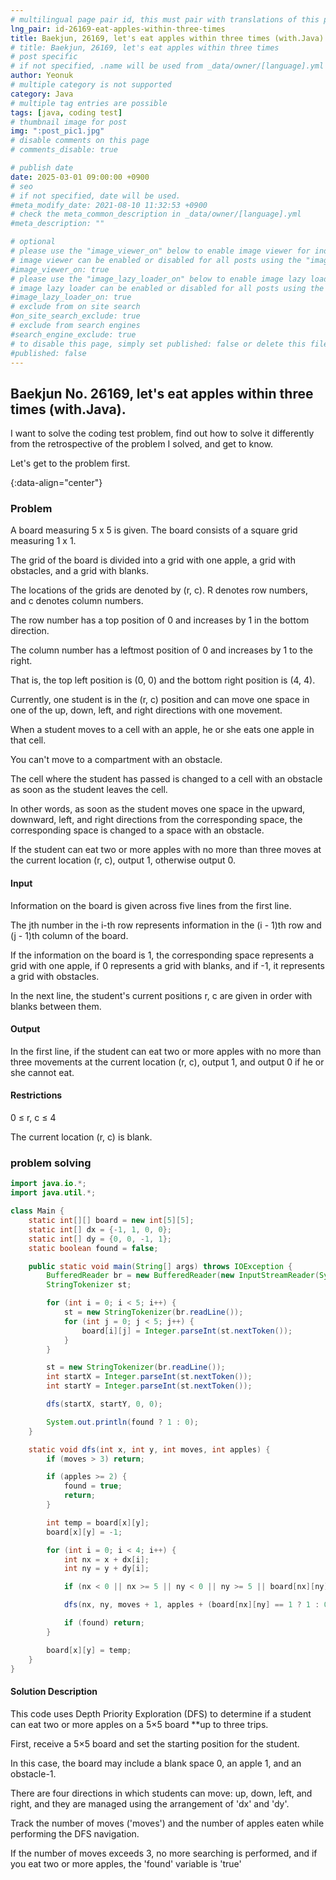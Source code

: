 ```yaml
---
# multilingual page pair id, this must pair with translations of this page. (This name must be unique)
lng_pair: id-26169-eat-apples-within-three-times
title: Baekjun, 26169, let's eat apples within three times (with.Java)
# title: Baekjun, 26169, let's eat apples within three times
# post specific
# if not specified, .name will be used from _data/owner/[language].yml
author: Yeonuk
# multiple category is not supported
category: Java
# multiple tag entries are possible
tags: [java, coding test]
# thumbnail image for post
img: ":post_pic1.jpg"
# disable comments on this page
# comments_disable: true

# publish date
date: 2025-03-01 09:00:00 +0900
# seo
# if not specified, date will be used.
#meta_modify_date: 2021-08-10 11:32:53 +0900
# check the meta_common_description in _data/owner/[language].yml
#meta_description: ""

# optional
# please use the "image_viewer_on" below to enable image viewer for individual pages or posts (_posts/ or [language]/_posts folders).
# image viewer can be enabled or disabled for all posts using the "image_viewer_posts: true" setting in _data/conf/main.yml.
#image_viewer_on: true
# please use the "image_lazy_loader_on" below to enable image lazy loader for individual pages or posts (_posts/ or [language]/_posts folders).
# image lazy loader can be enabled or disabled for all posts using the "image_lazy_loader_posts: true" setting in _data/conf/main.yml.
#image_lazy_loader_on: true
# exclude from on site search
#on_site_search_exclude: true
# exclude from search engines
#search_engine_exclude: true
# to disable this page, simply set published: false or delete this file
#published: false
---
```


<!-- outline-start -->

## Baekjun No. 26169, let's eat apples within three times (with.Java).

I want to solve the coding test problem, find out how to solve it differently from the retrospective of the problem I solved, and get to know.

Let's get to the problem first.

{:data-align="center"}

<!-- outline-end -->

### Problem

A board measuring 5 x 5 is given. The board consists of a square grid measuring 1 x 1.

The grid of the board is divided into a grid with one apple, a grid with obstacles, and a grid with blanks.

The locations of the grids are denoted by (r, c). R denotes row numbers, and c denotes column numbers.

The row number has a top position of 0 and increases by 1 in the bottom direction.

The column number has a leftmost position of 0 and increases by 1 to the right.

That is, the top left position is (0, 0) and the bottom right position is (4, 4).

Currently, one student is in the (r, c) position and can move one space in one of the up, down, left, and right directions with one movement.

When a student moves to a cell with an apple, he or she eats one apple in that cell.

You can't move to a compartment with an obstacle.

The cell where the student has passed is changed to a cell with an obstacle as soon as the student leaves the cell.

In other words, as soon as the student moves one space in the upward, downward, left, and right directions from the corresponding space, the corresponding space is changed to a space with an obstacle.

If the student can eat two or more apples with no more than three moves at the current location (r, c), output 1, otherwise output 0.

#### Input

Information on the board is given across five lines from the first line.

The jth number in the i-th row represents information in the (i - 1)th row and (j - 1)th column of the board.

If the information on the board is 1, the corresponding space represents a grid with one apple, if 0 represents a grid with blanks, and if -1, it represents a grid with obstacles.

In the next line, the student's current positions r, c are given in order with blanks between them.

#### Output

In the first line, if the student can eat two or more apples with no more than three movements at the current location (r, c), output 1, and output 0 if he or she cannot eat.

#### Restrictions

0 ≤ r, c ≤ 4

The current location (r, c) is blank.

### problem solving

```java
import java.io.*;
import java.util.*;

class Main {
    static int[][] board = new int[5][5];
    static int[] dx = {-1, 1, 0, 0};
    static int[] dy = {0, 0, -1, 1};
    static boolean found = false;

    public static void main(String[] args) throws IOException {
        BufferedReader br = new BufferedReader(new InputStreamReader(System.in));
        StringTokenizer st;

        for (int i = 0; i < 5; i++) {
            st = new StringTokenizer(br.readLine());
            for (int j = 0; j < 5; j++) {
                board[i][j] = Integer.parseInt(st.nextToken());
            }
        }

        st = new StringTokenizer(br.readLine());
        int startX = Integer.parseInt(st.nextToken());
        int startY = Integer.parseInt(st.nextToken());

        dfs(startX, startY, 0, 0);

        System.out.println(found ? 1 : 0);
    }

    static void dfs(int x, int y, int moves, int apples) {
        if (moves > 3) return;

        if (apples >= 2) {
            found = true;
            return;
        }

        int temp = board[x][y];
        board[x][y] = -1;

        for (int i = 0; i < 4; i++) {
            int nx = x + dx[i];
            int ny = y + dy[i];

            if (nx < 0 || nx >= 5 || ny < 0 || ny >= 5 || board[nx][ny] == -1) continue;

            dfs(nx, ny, moves + 1, apples + (board[nx][ny] == 1 ? 1 : 0));

            if (found) return;
        }

        board[x][y] = temp;
    }
}
```

#### Solution Description

This code uses Depth Priority Exploration (DFS) to determine if a student can eat two or more apples on a 5×5 board \*\*up to three trips.

First, receive a 5×5 board and set the starting position for the student.

In this case, the board may include a blank space 0, an apple 1, and an obstacle-1.

There are four directions in which students can move: up, down, left, and right, and they are managed using the arrangement of 'dx' and 'dy'.

Track the number of moves ('moves') and the number of apples eaten while performing the DFS navigation.

If the number of moves exceeds 3, no more searching is performed, and if you eat two or more apples, the 'found' variable is 'true'
